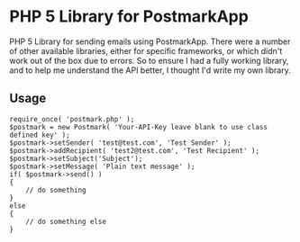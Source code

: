 # PHP 5 Library for PostmarkApp

PHP 5 Library for sending emails using PostmarkApp.  There were a number of other available libraries, either for specific frameworks, or which didn't work out of the box due to errors. So to ensure I had a fully working library, and to help me understand the API better, I thought I'd write my own library.

## Usage

    require_once( 'postmark.php' );
    $postmark = new Postmark( 'Your-API-Key leave blank to use class defined key' );
    $postmark->setSender( 'test@test.com', 'Test Sender' );
    $postmark->addRecipient( 'test2@test.com', 'Test Recipient' );
    $postmark->setSubject('Subject');
    $postmark->setMessage( 'Plain text message' );
    if( $postmark->send() )
    {
    	// do something
    }
    else
    {
    	// do something else 
    }
